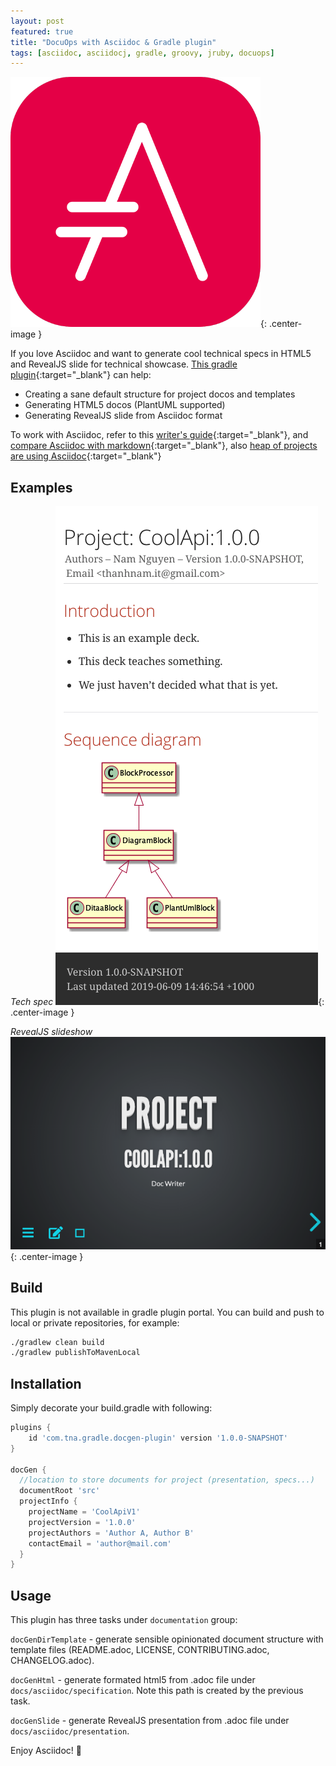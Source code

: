 ```yaml
---
layout: post
featured: true
title: "DocuOps with Asciidoc & Gradle plugin"
tags: [asciidoc, asciidocj, gradle, groovy, jruby, docuops]
---
```


![Header](/images/posts/2019-06-09-head.png#headerimage 'Spec'){: .center-image }

If you love Asciidoc and want to generate cool technical specs in HTML5 and RevealJS slide for technical showcase. [This gradle plugin](https://github.com/thanhnamit/docgen-gradle-plugin){:target="_blank"} can help:

* Creating a sane default structure for project docos and templates
* Generating HTML5 docos (PlantUML supported)
* Generating RevealJS slide from Asciidoc format

To work with Asciidoc, refer to this [writer's guide](https://asciidoctor.org/docs/asciidoc-writers-guide/#listing-and-source-code-blocks){:target="_blank"}, and [compare Asciidoc with markdown](https://asciidoctor.org/docs/asciidoc-vs-markdown/){:target="_blank"}, also [heap of projects are using Asciidoc](https://github.com/asciidoctor/asciidoctor.org/issues/270){:target="_blank"}

## Examples

*Tech spec*
![Spec](/images/posts/2019-06-09-spec.png#bodyimage 'Spec'){: .center-image }

*RevealJS slideshow*
![Spec](/images/posts/2019-06-09-slide.png#bodyimage 'Spec'){: .center-image }

## Build
This plugin is not available in gradle plugin portal. You can build and push to local or private repositories, for example:

```sh
./gradlew clean build
./gradlew publishToMavenLocal
```
<p/>
 
## Installation
Simply decorate your build.gradle with following:

```groovy
plugins {
    id 'com.tna.gradle.docgen-plugin' version '1.0.0-SNAPSHOT'
}

docGen {
  //location to store documents for project (presentation, specs...)
  documentRoot 'src' 
  projectInfo {
    projectName = 'CoolApiV1'
    projectVersion = '1.0.0'
    projectAuthors = 'Author A, Author B'
    contactEmail = 'author@mail.com'   
  }
}
```
<p/>

## Usage 
This plugin has three tasks under `documentation` group:

`docGenDirTemplate` - generate sensible opinionated document structure with template files (README.adoc, LICENSE, CONTRIBUTING.adoc, CHANGELOG.adoc). 

`docGenHtml` - generate formated html5 from .adoc file under `docs/asciidoc/specification`. Note this path is created by the previous task.

`docGenSlide` - generate RevealJS presentation from .adoc file under `docs/asciidoc/presentation`.

Enjoy Asciidoc! :feet:


